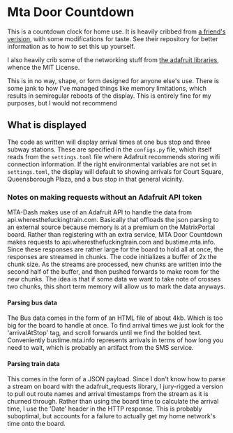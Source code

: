 # Mta Door Countdown
This is a countdown clock for home use. It is heavily cribbed from [a
friend's verision](https://github.com/CallaJune/mta-dash), with some
modifications for taste. See their repository for better information
as to how to set this up yourself.

I also heavily crib some of the networking
stuff from [the adafruit
libraries](https://github.com/adafruit/Adafruit_CircuitPython_Requests/blob/main/examples/wifi/requests_wifi_simpletest.py),
whence the MIT License.

This is in no way, shape, or form designed for anyone else's
use. There is some jank to how I've managed things like memory
limitations, which results in semiregular reboots of the display. This
is entirely fine for my purposes, but I would not recommend

## What is displayed
The code as written will display arrival times at one bus stop and
three subway stations. These are specified in the `configs.py` file,
which itself reads from the `settings.toml` file where Adafruit
recommends storing wifi connection information. If the right
environmental variables are not set in `settings.toml`, the display
will default to showing arrivals for Court Square, Queensborough
Plaza, and a bus stop in that general vicinity.

### Notes on making requests without an Adafruit API token
MTA-Dash makes use of an Adafruit API to handle the data from
api.wheresthefuckingtrain.com. Basically that offloads the json
parsing to an external source because memory is at a premium on the
MatrixPortal board. Rather than registering with an extra service, MTA
Door Countdown makes requests to api.wheresthefuckingtrain.com and
bustime.mta.info. Since these responses are rather large for the board
to hold all at once, the responses are streamed in chunks. The code
initializes a buffer of 2x the chunk size. As the streams are
processed, new chunks are written into the second half of the buffer,
and then pushed forwards to make room for the new chunks. The idea is
that if some data we want to take note of crosses two chunks, this
short term memory will allow us to mark the data anyways.


#### Parsing bus data
The Bus data comes in the form of an HTML file of about 4kb. Which is
too big for the board to handle at once. To find arrival times we just
look for the 'arrivalAtStop' tag, and scroll forwards until we find
the bolded text. Conveniently bustime.mta.info represents arrivals in
terms of how long you need to wait, which is probably an artifact from
the SMS service.

#### Parsing train data
This comes in the form of a JSON payload. Since I don't know how to
parse a stream on board with the adafruit_requests library, I
jury-rigged a version to pull out route names and arrival timestamps
from the stream as it is churned through. Rather than using the board
time to calculate the arrival time, I use the 'Date' header in the
HTTP response. This is probably suboptimal, but accounts for a failure
to actually get my home network's time onto the board.
